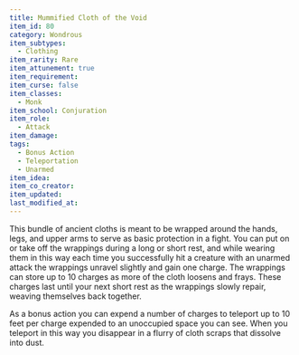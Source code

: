 ```yaml
---
title: Mummified Cloth of the Void
item_id: 80
category: Wondrous
item_subtypes:
  - Clothing
item_rarity: Rare
item_attunement: true
item_requirement:
item_curse: false
item_classes:
  - Monk
item_school: Conjuration
item_role:
  - Attack
item_damage:
tags:
  - Bonus Action
  - Teleportation
  - Unarmed
item_idea:
item_co_creator:
item_updated:
last_modified_at:
---
```


This bundle of ancient cloths is meant to be wrapped around the hands, legs, and upper arms to serve as basic protection in a fight. You can put on or take off the wrappings during a long or short rest, and while wearing them in this way each time you successfully hit a creature with an unarmed attack the wrappings unravel slightly and gain one charge. The wrappings can store up to 10 charges as more of the cloth loosens and frays. These charges last until your next short rest as the wrappings slowly repair, weaving themselves back together.

As a bonus action you can expend a number of charges to teleport up to 10 feet per charge expended to an unoccupied space you can see. When you teleport in this way you disappear in a flurry of cloth scraps that dissolve into dust.
